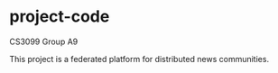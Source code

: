 # project-code
CS3099 Group A9

This project is a federated platform for distributed news communities.
